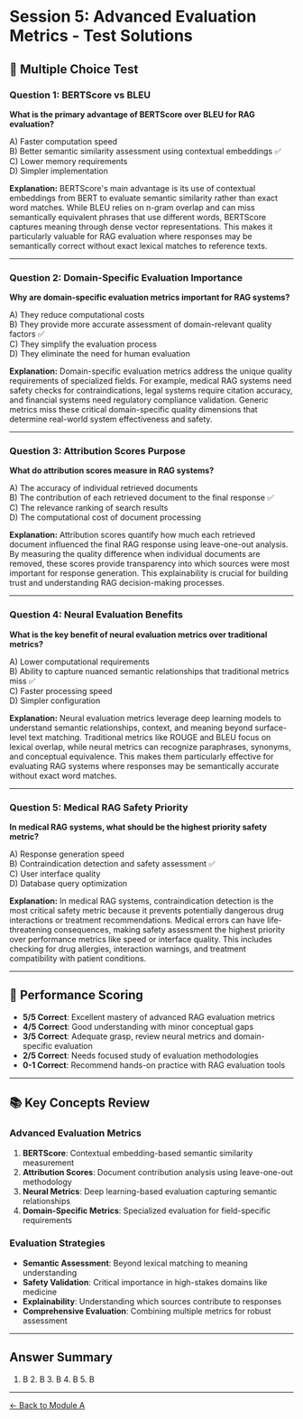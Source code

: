 # Session 5: Advanced Evaluation Metrics - Test Solutions

## 📝 Multiple Choice Test

### Question 1: BERTScore vs BLEU

**What is the primary advantage of BERTScore over BLEU for RAG evaluation?**

A) Faster computation speed  
B) Better semantic similarity assessment using contextual embeddings ✅  
C) Lower memory requirements  
D) Simpler implementation  

**Explanation:** BERTScore's main advantage is its use of contextual embeddings from BERT to evaluate semantic similarity rather than exact word matches. While BLEU relies on n-gram overlap and can miss semantically equivalent phrases that use different words, BERTScore captures meaning through dense vector representations. This makes it particularly valuable for RAG evaluation where responses may be semantically correct without exact lexical matches to reference texts.

---

### Question 2: Domain-Specific Evaluation Importance

**Why are domain-specific evaluation metrics important for RAG systems?**

A) They reduce computational costs  
B) They provide more accurate assessment of domain-relevant quality factors ✅  
C) They simplify the evaluation process  
D) They eliminate the need for human evaluation  

**Explanation:** Domain-specific evaluation metrics address the unique quality requirements of specialized fields. For example, medical RAG systems need safety checks for contraindications, legal systems require citation accuracy, and financial systems need regulatory compliance validation. Generic metrics miss these critical domain-specific quality dimensions that determine real-world system effectiveness and safety.

---

### Question 3: Attribution Scores Purpose

**What do attribution scores measure in RAG systems?**

A) The accuracy of individual retrieved documents  
B) The contribution of each retrieved document to the final response ✅  
C) The relevance ranking of search results  
D) The computational cost of document processing  

**Explanation:** Attribution scores quantify how much each retrieved document influenced the final RAG response using leave-one-out analysis. By measuring the quality difference when individual documents are removed, these scores provide transparency into which sources were most important for response generation. This explainability is crucial for building trust and understanding RAG decision-making processes.

---

### Question 4: Neural Evaluation Benefits

**What is the key benefit of neural evaluation metrics over traditional metrics?**

A) Lower computational requirements  
B) Ability to capture nuanced semantic relationships that traditional metrics miss ✅  
C) Faster processing speed  
D) Simpler configuration  

**Explanation:** Neural evaluation metrics leverage deep learning models to understand semantic relationships, context, and meaning beyond surface-level text matching. Traditional metrics like ROUGE and BLEU focus on lexical overlap, while neural metrics can recognize paraphrases, synonyms, and conceptual equivalence. This makes them particularly effective for evaluating RAG systems where responses may be semantically accurate without exact word matches.

---

### Question 5: Medical RAG Safety Priority

**In medical RAG systems, what should be the highest priority safety metric?**

A) Response generation speed  
B) Contraindication detection and safety assessment ✅  
C) User interface quality  
D) Database query optimization  

**Explanation:** In medical RAG systems, contraindication detection is the most critical safety metric because it prevents potentially dangerous drug interactions or treatment recommendations. Medical errors can have life-threatening consequences, making safety assessment the highest priority over performance metrics like speed or interface quality. This includes checking for drug allergies, interaction warnings, and treatment compatibility with patient conditions.

---

## 🎯 Performance Scoring

- **5/5 Correct**: Excellent mastery of advanced RAG evaluation metrics
- **4/5 Correct**: Good understanding with minor conceptual gaps
- **3/5 Correct**: Adequate grasp, review neural metrics and domain-specific evaluation
- **2/5 Correct**: Needs focused study of evaluation methodologies
- **0-1 Correct**: Recommend hands-on practice with RAG evaluation tools

---

## 📚 Key Concepts Review

### Advanced Evaluation Metrics
1. **BERTScore**: Contextual embedding-based semantic similarity measurement
2. **Attribution Scores**: Document contribution analysis using leave-one-out methodology
3. **Neural Metrics**: Deep learning-based evaluation capturing semantic relationships
4. **Domain-Specific Metrics**: Specialized evaluation for field-specific requirements

### Evaluation Strategies
- **Semantic Assessment**: Beyond lexical matching to meaning understanding
- **Safety Validation**: Critical importance in high-stakes domains like medicine
- **Explainability**: Understanding which sources contribute to responses
- **Comprehensive Evaluation**: Combining multiple metrics for robust assessment

---

## Answer Summary
1. B  2. B  3. B  4. B  5. B

---

[← Back to Module A](Session5_ModuleA_Advanced_Metrics.md)